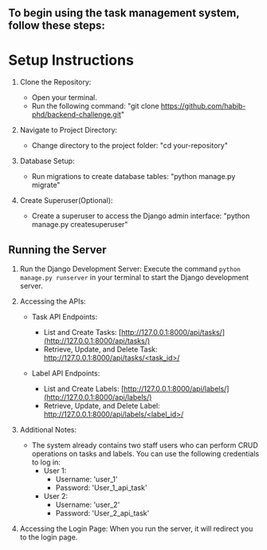 ## To begin using the task management system, follow these steps:

# Setup Instructions

1. Clone the Repository: 
   - Open your terminal.
   - Run the following command:
        "git clone https://github.com/habib-phd/backend-challenge.git"

2. Navigate to Project Directory:
   - Change directory to the project folder:
        "cd your-repository"
     
3. Database Setup:
   - Run migrations to create database tables:
        "python manage.py migrate"
     
4. Create Superuser(Optional):
   - Create a superuser to access the Django admin interface:
        "python manage.py createsuperuser"


## Running the Server


1. Run the Django Development Server: 
   Execute the command `python manage.py runserver` in your terminal to start the Django development server.

2. Accessing the APIs:
   - Task API Endpoints: 
     - List and Create Tasks: [http://127.0.0.1:8000/api/tasks/](http://127.0.0.1:8000/api/tasks/)
     - Retrieve, Update, and Delete Task: [http://127.0.0.1:8000/api/tasks/<task_id>/](http://127.0.0.1:8000/api/tasks/<task_id>/)

   - Label API Endpoints: 
     - List and Create Labels: [http://127.0.0.1:8000/api/labels/](http://127.0.0.1:8000/api/labels/)
     - Retrieve, Update, and Delete Label: [http://127.0.0.1:8000/api/labels/<label_id>/](http://127.0.0.1:8000/api/labels/<label_id>/)

3. Additional Notes:
   - The system already contains two staff users who can perform CRUD operations on tasks and labels. You can use the following credentials to log in:
     - User 1: 
       - Username: 'user_1'
       - Password: 'User_1_api_task'
     - User 2: 
       - Username: 'user_2'
       - Password: 'User_2_api_task'

4. Accessing the Login Page:
   When you run the server, it will redirect you to the login page.